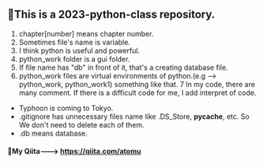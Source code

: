 ## 🍿This is a 2023-python-class repository.
1. chapter[number] means chapter number.
2. Sometimes file's name is variable.
3. I think python is useful and powerful.
4. python_work folder is a gui folder.
5. If file name has "db" in front of it, that's a creating database file.
6. python_work files are virtual environments of python.(e.g --> python_work, python_work1) something like that.
7 In my code, there are many comment. If there is a difficult code for me, I add interpret of code.
- Typhoon is coming to Tokyo.
- .gitignore has unnecessary files name like .DS_Store, __pycache__, etc. So We don't need to delete each of them.
- .db means database.
#### 🥞My Qiita---> https://qiita.com/atomu
